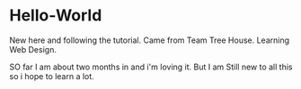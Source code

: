 # Hello-World
New here and following the tutorial. Came from Team Tree House. Learning Web Design.

  SO far I am about two months in and i'm loving it. But I am Still new to all this so i hope to learn a lot.
